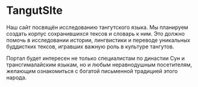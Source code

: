 # TangutSIte
Наш сайт посвящён исследованию тангутского языка. Мы планируем создать корпус сохранившихся тексов и словарь к ним. Это должно помочь в исследовании истории, лингвистики и переводе уникальных буддистких тексов, игравших важную роль в культуре тангутов. 

Портал будет интересен не только специалистам по династии Сун и трансгималайским языкам, но и любым неравнодушным посетителям, желающим ознакомиться с богатой письменной традицией этого народа.
